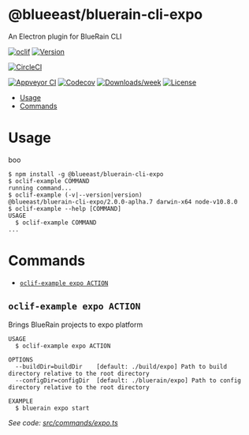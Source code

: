@blueeast/bluerain-cli-expo
===============================

An Electron plugin for BlueRain CLI

[![oclif](https://img.shields.io/badge/cli-oclif-brightgreen.svg)](https://oclif.io)
[![Version](https://img.shields.io/npm/v/@blueeast/bluerain-cli-electron.svg)](https://npmjs.org/package/@blueeast/bluerain-cli-electron)

[![CircleCI](https://circleci.com/gh/BlueEastCode/bluerain-cli/tree/master.svg?style=shield)](https://circleci.com/gh/BlueEastCode/bluerain-cli/tree/master)

[![Appveyor CI](https://ci.appveyor.com/api/projects/status/github/BlueEastCode/bluerain-cli?branch=master&svg=true)](https://ci.appveyor.com/project/BlueEastCode/bluerain-cli/branch/master)
[![Codecov](https://codecov.io/gh/BlueEastCode/bluerain-cli/branch/master/graph/badge.svg)](https://codecov.io/gh/BlueEastCode/bluerain-cli)
[![Downloads/week](https://img.shields.io/npm/dw/@blueeast/bluerain-cli-electron.svg)](https://npmjs.org/package/@blueeast/bluerain-cli-electron)
[![License](https://img.shields.io/npm/l/@blueeast/bluerain-cli-electron.svg)](https://github.com/BlueEastCode/bluerain-cli/blob/master/package.json)

<!-- toc -->
* [Usage](#usage)
* [Commands](#commands)
<!-- tocstop -->
# Usage
boo
<!-- usage -->
```sh-session
$ npm install -g @blueeast/bluerain-cli-expo
$ oclif-example COMMAND
running command...
$ oclif-example (-v|--version|version)
@blueeast/bluerain-cli-expo/2.0.0-aplha.7 darwin-x64 node-v10.8.0
$ oclif-example --help [COMMAND]
USAGE
  $ oclif-example COMMAND
...
```
<!-- usagestop -->
# Commands
<!-- commands -->
* [`oclif-example expo ACTION`](#oclif-example-expo-action)

## `oclif-example expo ACTION`

Brings BlueRain projects to expo platform

```
USAGE
  $ oclif-example expo ACTION

OPTIONS
  --buildDir=buildDir    [default: ./build/expo] Path to build directory relative to the root directory
  --configDir=configDir  [default: ./bluerain/expo] Path to config directory relative to the root directory

EXAMPLE
  $ bluerain expo start
```

_See code: [src/commands/expo.ts](https://github.com/BlueEastCode/bluerain-cli/blob/v2.0.0-aplha.7/src/commands/expo.ts)_
<!-- commandsstop -->
